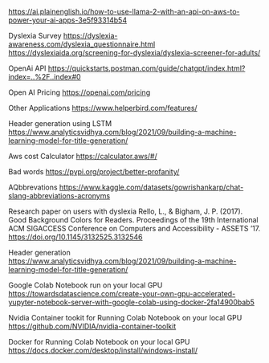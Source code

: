 https://ai.plainenglish.io/how-to-use-llama-2-with-an-api-on-aws-to-power-your-ai-apps-3e5f93314b54


Dyslexia Survey
https://dyslexia-awareness.com/dyslexia_questionnaire.html
https://dyslexiaida.org/screening-for-dyslexia/dyslexia-screener-for-adults/

OpenAi API
https://quickstarts.postman.com/guide/chatgpt/index.html?index=..%2F..index#0

Open AI Pricing
https://openai.com/pricing

Other Applications
https://www.helperbird.com/features/

Header generation using LSTM 
https://www.analyticsvidhya.com/blog/2021/09/building-a-machine-learning-model-for-title-generation/

Aws cost Calculator
https://calculator.aws/#/


Bad words
https://pypi.org/project/better-profanity/

AQbbrevations
https://www.kaggle.com/datasets/gowrishankarp/chat-slang-abbreviations-acronyms

Research paper on users with dyslexia
Rello, L., & Bigham, J. P. (2017). Good Background Colors for Readers. Proceedings of the 19th International ACM SIGACCESS Conference on Computers and Accessibility - ASSETS ’17. https://doi.org/10.1145/3132525.3132546

Header generation
https://www.analyticsvidhya.com/blog/2021/09/building-a-machine-learning-model-for-title-generation/


Google Colab Notebook run on your local GPU
https://towardsdatascience.com/create-your-own-gpu-accelerated-yupyter-notebook-server-with-google-colab-using-docker-2fa14900bab5


Nvidia Container tookit for Running Colab Notebook on your local GPU
https://github.com/NVIDIA/nvidia-container-toolkit

Docker for Running Colab Notebook on your local GPU
https://docs.docker.com/desktop/install/windows-install/

